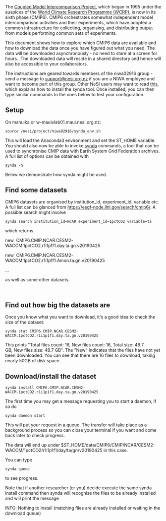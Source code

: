 ##  

The [Coupled Model Intercomparison
Project](https://www.wcrp-climate.org/wgcm-cmip), which began in 1995
under the auspices of the [World Climate Research Programme
(WCRP)](https://www.wcrp-climate.org/about-wcrp/wcrp-overview), is now
in its sixth phase (CMIP6). CMIP6 orchestrates somewhat independent
model intercomparison activities and their experiments, which have
adopted a common infrastructure for collecting, organising, and
distributing output from models performing common sets of experiments.

This document shows how to explore which CMIP6 data are available and
how to download the data once you have figured out what you need. The
data will be downloaded asynchronously<span
style="font-family: -apple-system, BlinkMacSystemFont, 'Segoe UI', Helvetica, Arial, sans-serif;"> -
no need to st</span><span
style="font-family: -apple-system, BlinkMacSystemFont, 'Segoe UI', Helvetica, Arial, sans-serif;">are
at a screen for hours.  The downloaded data will reside in a shared
directory and hence will also be accessible to your
collaborators.</span>

The instructions are geared towards members of the niwa02916 group -
send a message to <support@nesi.org.nz> if you are a NIWA employee and
want to become part of this group. Other NeSI users may want to
read [this](https://support.nesi.org.nz/hc/en-gb/articles/360001208256-Synda),
which explains how to install the synda tool. Once installed, you can
then type similar commands to the ones below to test your configuration.

## Setup

On mahuika or <span class="s1">w-mauivlab01.maui.nesi.org.nz</span>:

    source /nesi/project/niwa02916/synda_env.sh

This will load the Anaconda3 environment and set the ST\_HOME variable.
You should also now be able to invoke
[synda](https://support.nesi.org.nz/hc/en-gb/articles/360001208256-Synda)
commands, a tool that can be used to synchronise CMIP data with Earth
System Grid Federation archives. A full list of options can be obtained
with

    synda -h

Below we demonstrate how synda might be used.

## Find some datasets 

CMIP6 datasets are organised by institution\_id, experiment\_id,
variable etc. A full list can be glanced
from <https://esgf-node.llnl.gov/search/cmip6/>. A possible search might
involve

    synda search institution_id=NCAR experiment_id=1pctCO2 variable=ta

<span class="s1">which returns</span>

<span class="s1">new<span class="Apple-converted-space"> 
</span>CMIP6.CMIP.NCAR.CESM2-WACCM.1pctCO2.r1i1p1f1.day.ta.gn.v20190425</span>

<span class="s1">new<span class="Apple-converted-space"> 
</span>CMIP6.CMIP.NCAR.CESM2-WACCM.1pctCO2.r1i1p1f1.Amon.ta.gn.v20190425</span>

<span class="s1">...</span>

<span class="s1">as well as some other datasets. </span>

 

## Find out how big the datasets are

Once you know what you want to download, it's a good idea to check the
size of the dataset:

    synda stat CMIP6.CMIP.NCAR.CESM2-WACCM.1pctCO2.r1i1p1f1.day.ta.gn.v20190425

This prints "<span class="s1">Total files count: 16, </span><span
class="s1">New files count: 16, </span><span class="s1">Total size: 48.7
GB, </span><span class="s1">New files size: 48.7 GB". The "New"
indicates that the files have not yet been downloaded. You can see that
there are 16 files to download, taking nearly 50GB of disk space.</span>

## Download/install the dataset 

    synda install CMIP6.CMIP.NCAR.CESM2-WACCM.1pctCO2.r1i1p1f1.day.ta.gn.v20190425

The first time you may get a message requesting you to start a daemon,
if so do

    synda daemon start

This will put your request in a queue. The transfer will take place as a
background process so you can close your terminal if you want and come
back later to check progress.

The data will end up under <span
class="s1">$ST\_HOME/data/CMIP6/CMIP/NCAR/CESM2-WACCM/1pctCO2/r1i1p1f1/day/ta/gn/v20190425
in this case. </span>

You can type

    synda queue

to see progress.

Note that if another researcher (or you) decide execute the same synda
install command then synda will recognise the files to be already
installed and will print the message

<span class="s1">INFO: Nothing to install (matching files are already
installed or waiting in the download queue)</span>
